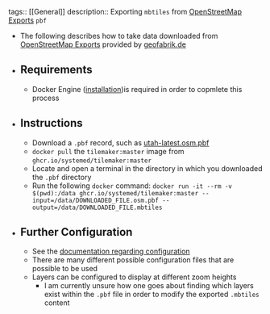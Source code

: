 tags:: [[General]]
description:: Exporting `mbtiles` from [OpenStreetMap Exports](https://download.geofabrik.de/) `pbf` 

- The following describes how to take data downloaded from [OpenStreetMap Exports](https://download.geofabrik.de/) provided by <ins>geofabrik.de</ins>

- ## Requirements
    - Docker Engine ([installation](https://docs.docker.com/engine/install/))is required in order to copmlete this process

- ## Instructions
    - Download a `.pbf` record, such as [utah-latest.osm.pbf](https://download.geofabrik.de/north-america/us/utah-latest.osm.pbf)
    - `docker pull` the `tilemaker:master` image from `ghcr.io/systemed/tilemaker:master`
    - Locate and open a terminal in the directory in which you downloaded the `.pbf` directory
    - Run the following `docker` command: `docker run -it --rm -v $(pwd):/data ghcr.io/systemed/tilemaker:master --input=/data/DOWNLOADED_FILE.osm.pbf --output=/data/DOWNLOADED_FILE.mbtiles`

- ## Further Configuration
    - See the [documentation regarding configuration](https://github.com/systemed/tilemaker/blob/master/docs/CONFIGURATION.md) 
    - There are many different possible configuration files that are possible to be used
    - Layers can be configured to display at different zoom heights
        - I am currently unsure how one goes about finding which layers exist within the `.pbf` file in order to modify the exported `.mbtiles` content